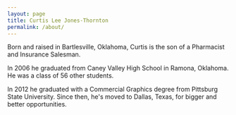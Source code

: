 ```yaml
---
layout: page
title: Curtis Lee Jones-Thornton
permalink: /about/
---
```


Born and raised in Bartlesville, Oklahoma, Curtis is the son of a Pharmacist and Insurance Salesman.

In 2006 he graduated from Caney Valley High School in Ramona, Oklahoma. He was a class of 56 other students.

In 2012 he graduated with a Commercial Graphics degree from Pittsburg State University. Since then, he's moved to Dallas, Texas, for bigger and better opportunities.
